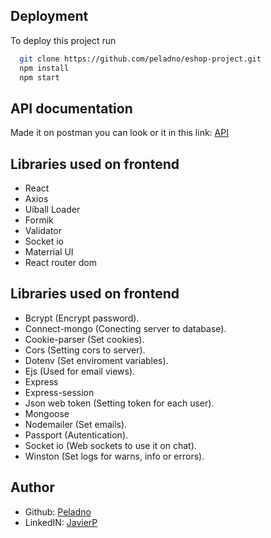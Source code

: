 

## Deployment

To deploy this project run

```bash
  git clone https://github.com/peladno/eshop-project.git
  npm install
  npm start
```

## API documentation

Made it on postman you can look or it in this link:
[API](https://documenter.getpostman.com/view/21533137/2s8YerMs3d) 

## Libraries used on frontend

* React
* Axios
* Uiball Loader
* Formik
* Validator
* Socket io
* Materrial UI
* React router dom

## Libraries used on frontend
* Bcrypt (Encrypt password).
* Connect-mongo (Conecting server to database).
* Cookie-parser (Set cookies).
* Cors (Setting cors to server).
* Dotenv (Set enviroment variables).
* Ejs (Used for email views).
* Express 
* Express-session
* Json web token (Setting token for each user).
* Mongoose
* Nodemailer (Set emails).
* Passport (Autentication).
* Socket io (Web sockets to use it on chat).
* Winston (Set logs for warns, info or errors).

## Author

* Github: [Peladno](https://github.com/peladno)
* LinkedIN: [JavierP](https://www.linkedin.com/in/javier-perez-u/) 
